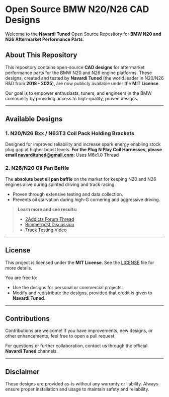 # Open Source BMW N20/N26 CAD Designs

Welcome to the **Navardi Tuned** Open Source Repository for **BMW N20 and N26 Aftermarket Performance Parts**.

## About This Repository

This repository contains open-source **CAD designs** for aftermarket performance parts for the BMW N20 and N26 engine platforms. These designs, created and tested by **Navardi Tuned** (the world leader in N20/N26 R&D from **2018 - 2025**), are now publicly available under the **MIT License**.

Our goal is to empower enthusiasts, tuners, and engineers in the BMW community by providing access to high-quality, proven designs.

---

## Available Designs

### 1. **N20/N26 Bxx / N63T3 Coil Pack Holding Brackets**
Designed for improved reliability and increase spark energy enabling stock plug gap at higher boost levels.
**For the Plug N Play Coil Harnesses, please email [navardituned@gmail.com](mailto:navardituned@gmail.com):**
Uses M6x1.0 Thread

### 2. **N26/N20 Oil Pan Baffle**
The **absolute best oil pan baffle** on the market for keeping N20 and N26 engines alive during spirited driving and track racing. 

- Proven through extensive testing and data collection.
- Prevents oil starvation during high-G cornering and aggressive driving.

> **Learn more and see results:**
> - [2Addicts Forum Thread](https://www.2addicts.com/forums/showthread.php?t=1964971)
> - [Bimmerpost Discussion](https://f30.bimmerpost.com/forums/showthread.php?t=1783473)
> - [Track Testing Video](https://youtu.be/uQ7Y8x5RDuA)

---

## License
This project is licensed under the **MIT License**. See the [LICENSE](LICENSE) file for more details.

You are free to:
- Use the designs for personal or commercial projects.
- Modify and redistribute the designs, provided that credit is given to **Navardi Tuned**.

---

## Contributions
Contributions are welcome! If you have improvements, new designs, or other enhancements, feel free to open a pull request.

For questions or further collaboration, contact us through the official **Navardi Tuned** channels.

---

## Disclaimer
These designs are provided as-is without any warranty or liability. Always ensure proper installation and usage to maintain safety and reliability.
